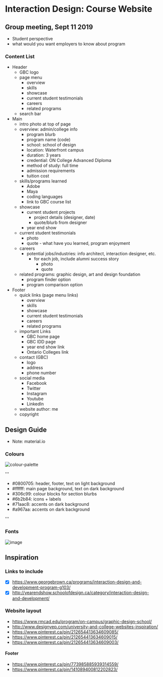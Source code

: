 # Interaction Design: Course Website

## Group meeting, Sept 11 2019
- Student perspective
- what would you want employers to know about program

### Content List
- Header
  - GBC logo
  - page menu
    - overview
    - skills
    - showcase
    - current student testimonials
    - careers
    - related programs
  - search bar
- Main
  - intro photo at top of page
  - overview: admin/college info
    - program blurb
    - program name (code)
    - school: school of design
    - location: Waterfront campus
    - duration: 3 years
    - credential: ON College Advanced Diploma
    - method of study: full time
    - admission requirements
    - tuition cost
  - skills/programs learned
    - Adobe
    - Maya
    - coding languages
    - link to GBC course list
  - showcase
    - current student projects
      - project details (designer, date)
      - quote/blurb from designer
    - year end show 
  - current student testimonials 
    - photo
    - quote - what have you learned, program enjoyment
  - careers
    - potential jobs/industries: info architect, interaction designer, etc. 
      - for each job, include alumni success story
        - photo
        - quote
  - related programs: graphic design, art and design foundation
    - program finder option
    - program comparison option
- Footer 
  - quick links (page menu links)
    - overview
    - skills
    - showcase
    - current student testimonials
    - careers
    - related programs
  - important Links
    - GBC home page
    - GBC IDD page
    - year end show link
    - Ontario Colleges link
  - contact (GBC)
    - logo
    - address
    - phone number
  - social media
    - Facebook
    - Twitter
    - Instagram
    - Youtube
    - LinkedIn
  - website author: me
  - copyright

## Design Guide
- Note: material.io

### Colours
![colour-palette](https://user-images.githubusercontent.com/52459805/65563593-17062a80-df18-11e9-96f3-48898bf4da44.png)

'''
- #0800705: header, footer, text on light background
- #ffffff: main page background, text on dark background
- #306c99: colour blocks for section blurbs
- #6b2b84: icons + labels
- #71aac8: accents on dark background
- #a967aa: accents on dark background

'''

### Fonts
![image](https://user-images.githubusercontent.com/52459805/65564124-ef17c680-df19-11e9-918d-4bceeaf74e7a.png)




## Inspiration 
### Links to include
- [x] https://www.georgebrown.ca/programs/interaction-design-and-development-program-g103/
- [x] http://yearendshow.schoolofdesign.ca/category/interaction-design-and-development/

### Website layout
- https://www.rmcad.edu/program/on-campus/graphic-design-school/
- http://www.designyep.com/university-and-college-websites-inspiration/
- https://www.pinterest.ca/pin/212654413634609085/
- https://www.pinterest.ca/pin/212654413634609015/
- https://www.pinterest.ca/pin/212654413634609003/

#### Footer
- https://www.pinterest.ca/pin/773985885939314559/
- https://www.pinterest.ca/pin/141089400812202823/